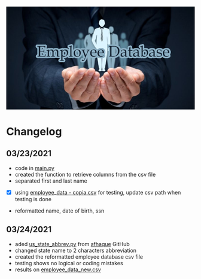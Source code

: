 ![Employee Database](Resources/header.jpg)

# Changelog

## **03/23/2021**

- code in [main.py](main.py)
- created the function to retrieve columns from the csv file
- separated first and last name
- [X] using [employee_data - copia.csv](Resources/employee_data%20-%20copia.csv) for testing, update csv path when testing is done
- reformatted name, date of birth, ssn

## **03/24/2021**
- aded [us_state_abbrev.py](us_state_abbrev.py) from [afhaque](https://gist.github.com/afhaque/29f0f4f37463c447770517a6c17d08f5) GitHub
- changed state name to 2 characters abbreviation
- created the reformatted employee database csv file
- testing shows no logical or coding mistakes
- results on [employee_data_new.csv](Resources/employee_data_new.csv)